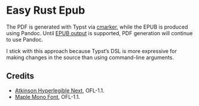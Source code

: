 # Easy Rust Epub

The PDF is generated with Typst via [cmarker](https://github.com/SabrinaJewson/cmarker.typ), while the EPUB is produced using Pandoc. Until [EPUB output](https://github.com/typst/typst/issues/188) is supported, PDF generation will continue to use Pandoc.

I stick with this approach because Typst’s DSL is more expressive for making changes in the source than using command-line arguments.

## Credits

- [Atkinson Hyperlegible Next](https://github.com/googlefonts/atkinson-hyperlegible-next),  OFL-1.1.
- [Maple Mono Font](https://github.com/subframe7536/maple-font), OFL-1.1.
